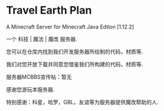# Travel Earth Plan

A Minecraft Server for Minecraft Java Edtion [1.12.2]

一个 科技 | 魔法 | 魔改 服务器.

您可以在仓库内找到我们开发服务器所绘制的代码，材质等.

我们对您开放下载并同意您借鉴我们所构建的代码，材质等.

服务器MCBBS宣传帖：暂无

感谢您游玩本服务器.

特别感谢：科星，哈罗，GBL，友谊等为服务器提供魔改帮助的人.
